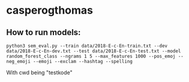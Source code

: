 # casperogthomas

## How to run models:
```
python3 sem_eval.py --train data/2018-E-c-En-train.txt --dev data/2018-E-c-En-dev.txt --test data/2018-E-c-En-test.txt --model random_forest_class --ngrams 1 5 --max_features 1000 --pos_emoj --neg_emoji --emoji --exclam --hashtag --spelling
```
With cwd being "testkode"

